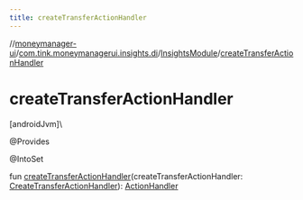 ```yaml
---
title: createTransferActionHandler
---
```

//[moneymanager-ui](../../../index.html)/[com.tink.moneymanagerui.insights.di](../index.html)/[InsightsModule](index.html)/[createTransferActionHandler](create-transfer-action-handler.html)



# createTransferActionHandler



[androidJvm]\




@Provides



@IntoSet



fun [createTransferActionHandler](create-transfer-action-handler.html)(createTransferActionHandler: [CreateTransferActionHandler](../../com.tink.moneymanagerui.insights.actionhandling/-create-transfer-action-handler/index.html)): [ActionHandler](../../com.tink.moneymanagerui.insights.actionhandling/-action-handler/index.html)




